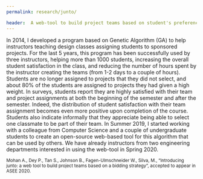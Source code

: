 ```yaml
---
permalink: research/junto/

header:  A web-tool to build project teams based on student's preferences
---
```


In 2014, I developed a program based on Genetic Algorithm (GA) to help instructors teaching design classes assigning students to sponsored projects. For the last 5 years, this program has been successfully used by three instructors, helping more than 1000 students, increasing the overall student satisfaction in the class, and reducing the number of hours spent by the instructor creating the teams (from 1-2 days to a couple of hours). Students are no longer assigned to projects that they did not select, and about 80% of the students are assigned to projects they had given a high weight.  In surveys, students report they are highly satisfied with their team and project assignments at both the beginning of the semester and after the semester.  Indeed, the distribution of student satisfaction with their team assignment becomes even more positive upon completion of the course.  Students also indicate informally that they appreciate being able to select one classmate to be part of their team.  In Summer 2019, I started working with a colleague from Computer Science and a couple of undergraduate students to create an open-source web-based tool for this algorithm that can be used by others. We have already instructors from two engineering departments interested in using the web-tool in Spring 2020.

<small>
Mohan A., Dey P., Tan S., Johnson B., Fagen-Ulmschneider W., Silva, M., “Introducing junto: a web tool to build project teams based on a bidding strategy”, accepted to appear in ASEE 2020.
</small>
